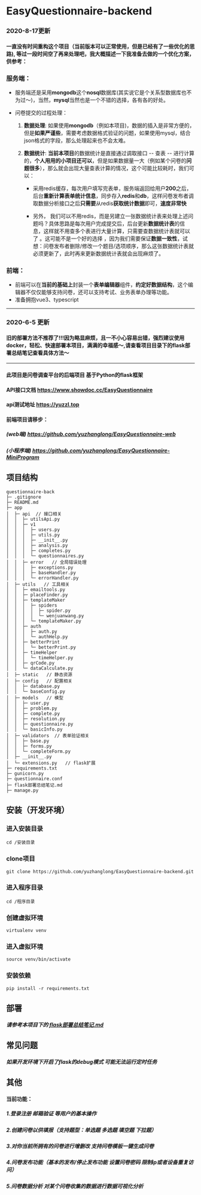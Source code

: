 # EasyQuestionnaire-backend

### 2020-8-17更新

#### 一直没有时间重构这个项目（当前版本可以正常使用，但是已经有了一些优化的思路),  等过一段时间空了再来处理吧，我大概描述一下我准备去做的一个优化方案，供参考：

### 服务端：

- 服务端还是采用**mongodb**这个**nosql**数据库(其实说它是个关系型数据库也不为过～)，当然，**mysql**当然也是一个不错的选择，各有各的好处。

- 问卷提交的过程处理：

  1. **数据处理**: 如果使用**mongodb**（例如本项目)，数据的插入是非常方便的，但是**如果严谨些**，需要考虑数据格式验证的问题，如果使用mysql，结合json格式的字段，那么处理起来也不会太难。

  2. **数据统计**: **当前本项目**的数据统计是直接通过调取接口 -- 查表 -- 进行计算的，**个人用用的小项目还可以**，但是如果数据量一大（例如某个问卷的**问题很多**），那么就会出现大量查表计算的情况，这个可能比较耗时，我们可以：

     - 采用redis缓存，每次用户填写完表单，服务端返回给用户**200**之后，后台**重新计算表单统计信息**，同步存入**redis**和**db**，这样问卷发布者调取数据分析接口之后**只需要**从redis**获取统计数据**即可，**速度非常快**

     - 另外， 我们可以不用redis，而是另建立一张数据统计表来处理上述问题吗？具体思路是每次用户完成提交后，后台更新**数据统计表**的信息，这样就不用查多个表进行大量计算，只需要查数据统计表就可以了 。这可能不是一个好的选择 ，因为我们需要保证**数据一致性**，试想：问卷发布者删除/修改一个题目/选项顺序，那么这张数据统计表就必须更新了，此时再来更新数据统计表就会出现麻烦了。

### 前端：

 - 前端可以在**当前的基础上**封装一个**表单编辑器**组件，**约定好数据结构**，这个编辑器不仅仅能够支持问卷，还可以支持考试、业务表单办理等功能。
 - 准备拥抱vue3、typescript

----

### 2020-6-5 更新

#### 旧的部署方法不推荐了!!!因为略显麻烦，且一不小心容易出错，强烈建议使用docker，轻松、快速部署本项目，满满的幸福感～,请查看项目目录下的flask部署总结笔记查看具体方法～

-----


#### 此项目是问卷调查平台的后端项目 基于Python的flask框架

#### API接口文档 https://www.showdoc.cc/EasyQuestionnaire

#### api测试地址 https://yuzzl.top

#### 前端项目请移步：

##### (web端) https://github.com/yuzhanglong/EasyQuestionnaire-web

##### (小程序端) https://github.com/yuzhanglong/EasyQuestionnaire-MiniProgram



## 项目结构

```
questionnaire-back
├─ .gitignore
├─ README.md
├─ app
│  ├─ api  // 接口相关
│  │  ├─ utilsApi.py
│  │  ├─ v1
│  │  │  ├─ users.py
│  │  │  ├─ utils.py
│  │  │  ├─ __init__.py
│  │  │  ├─ analysis.py
│  │  │  ├─ completes.py
│  │  │  └─ questionnaires.py
│  │  ├─ error   // 全局错误处理
│  │  │  ├─ exceptions.py
│  │  │  ├─ baseHandler.py
│  │  │  └─ errorHandler.py
│  ├─ utils   // 工具相关
│  │  ├─ emailtools.py
│  │  ├─ placeFinder.py
│  │  ├─ templateMaker
│  │  │  ├─ spiders
│  │  │  │  ├─ spider.py
│  │  │  │  └─ wenjuanwang.py
│  │  │  └─ templateMaker.py
│  │  ├─ auth
│  │  │  ├─ auth.py
│  │  │  └─ authHelp.py
│  │  ├─ betterPrint
│  │  │  └─ betterPrint.py
│  │  ├─ timeHelper
│  │  │  └─ timeHelper.py
│  │  ├─ qrCode.py
│  │  └─ dataCalculate.py
│  ├─ static   // 静态资源
│  ├─ config   // 配置相关
│  │  ├─ database.py
│  │  └─ baseConfig.py
│  ├─ models   // 模型
│  │  ├─ user.py
│  │  ├─ problem.py
│  │  ├─ complete.py
│  │  ├─ resolution.py
│  │  ├─ questionnaire.py
│  │  └─ basicInfo.py
│  ├─ validators  // 表单验证相关
│  │  ├─ base.py
│  │  ├─ forms.py
│  │  └─ completeForm.py
│  ├─ __init__.py
│  └─ extensions.py   // flask扩展
├─ requirements.txt
├─ gunicorn.py
├─ questionnaire.conf
├─ flask部署总结笔记.md
├─ manage.py
```



## 安装（开发环境）

### 进入安装目录

```
cd /安装目录
```

### clone项目

```
git clone https://github.com/yuzhanglong/EasyQuestionnaire-backend.git
```

### 进入程序目录

```
cd /程序目录
```

### 创建虚拟环境

```
virtualenv venv
```

### 进入虚拟环境

```
source venv/bin/activate
```

### 安装依赖

```
pip install -r requirements.txt
```



## 部署

##### 请参考本项目下的 [flask部署总结笔记.md]([https://github.com/yuzhanglong/questionnaire-back/blob/master/flask%E9%83%A8%E7%BD%B2%E6%80%BB%E7%BB%93%E7%AC%94%E8%AE%B0.md](https://github.com/yuzhanglong/questionnaire-back/blob/master/flask部署总结笔记.md))



## 常见问题

##### 如果开发环境下开启了flask的debug模式 可能无法运行定时任务



## 其他

#### 当前功能：

##### 1.登录注册 邮箱验证 等用户的基本操作

##### 2.创建问卷以供填报（支持题型：单选题 多选题 填空题 下拉题）

##### 3.对你当前所拥有的问卷进行增删改  支持问卷模板一键生成问卷

##### 4.问卷发布功能（基本的发布/停止发布功能 设置问卷密码 限制ip或者设备重复访问）

##### 5.问卷数据分析 对某个问卷收集的数据进行数据可视化分析